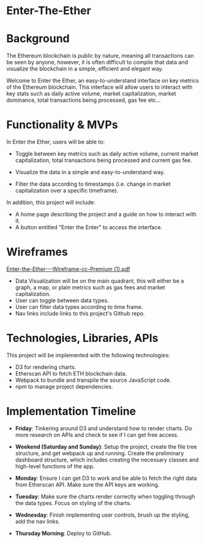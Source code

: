 # Enter-The-Ether

# Background

The Ethereum blockchain is public by nature, meaning all transactions can be seen by anyone, however, it is often difficult to compile that data and visualize the blockchain in a simple, efficient and elegant way. 

Welcome to Enter the Ether, an easy-to-understand interface on key metrics of the Ethereum blockchain. This interface will allow users to interact with key stats such as daily active volume, market capitalization, market dominance, total transactions being processed, gas fee etc... 

# Functionality & MVPs

In Enter the Ether, users will be able to:

- Toggle between key metrics such as daily active volume, current market capitalization, total transactions being processed and current gas fee.

- Visualize the data in a simple and easy-to-understand way.

- Filter the data according to timestamps (i.e. change in market capitalization over a specific timeframe).

In addition, this project will include:

- A home page describing the project and a guide on how to interact with it. 
- A button entitled "Enter the Enter" to access the interface.

# Wireframes

[Enter-the-Ether---Wireframe-cc-Premium (1).pdf](https://github.com/MRossant/Enter-The-Ether/files/7307736/Enter-the-Ether---Wireframe-cc-Premium.1.pdf)

- Data Visualization will be on the main quadrant, this will either be a graph, a map, or plain metrics such as gas fees and market capitalization. 
- User can toggle between data types. 
- User can filter data types according to time frame.
- Nav links include links to this project's Github repo.

# Technologies, Libraries, APIs

This project will be implemented with the following technologies:

- D3 for rendering charts.
- Etherscan API to fetch ETH blockchain data.
- Webpack to bundle and transpile the source JavaScript code.
- npm to manage project dependencies.

# Implementation Timeline

- **Friday**: Tinkering around D3 and understand how to render charts. Do more research on APIs and check to see if I can get free access. 

- **Weekend (Saturday and Sunday)**: Setup the project, create the file tree structure, and get webpack up and running. Create the preliminary dashboard structure, which includes creating the necessary classes and high-level functions of the app. 

- **Monday**: Ensure I can get D3 to work and be able to fetch the right data from Etherscan API. Make sure the API keys are working.

- **Tuesday**: Make sure the charts render correctly when toggling through the data types. Focus on styling of the charts.

- **Wednesday**: Finish implementing user controls, brush up the styling, add the nav links. 

- **Thursday Morning**: Deploy to GitHub.




 
 
 
 
 
